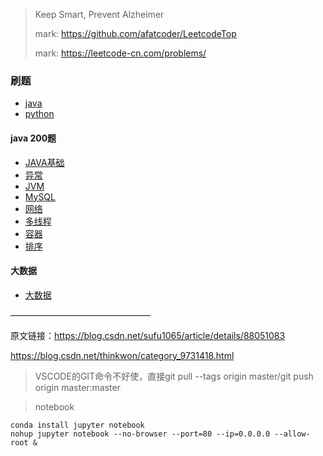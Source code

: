 > Keep Smart, Prevent Alzheimer
>
> mark: https://github.com/afatcoder/LeetcodeTop
>
> mark: https://leetcode-cn.com/problems/

### 刷题

- [java](javaTest/README.md)
- [python](pythonTest/README.md)

#### java 200题

- [JAVA基础](java200/BasicJava.md)
- [异常](java200/Exception.md)
- [JVM](java200/JVM.md)
- [MySQL](java200/MySQL.md)
- [网络](java200/Network.md)
- [多线程](java200/Multithreading.md)
- [容器](java200/Container.md)
- [排序](sort.md)

#### 大数据

- [大数据](bigdata.md)

————————————————

原文链接：https://blog.csdn.net/sufu1065/article/details/88051083

https://blog.csdn.net/thinkwon/category_9731418.html

> VSCODE的GIT命令不好使，直接git pull --tags origin master/git push origin master:master

> notebook

```
conda install jupyter notebook
nohup jupyter notebook --no-browser --port=80 --ip=0.0.0.0 --allow-root &
```